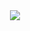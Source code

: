 <div align="center">
	<img src="https://cloud.netlifyusercontent.com/assets/344dbf88-fdf9-42bb-adb4-46f01eedd629/189a3ec9-cd0b-40f1-8e63-a85834c1d012/creativeai.gif">
</div>
